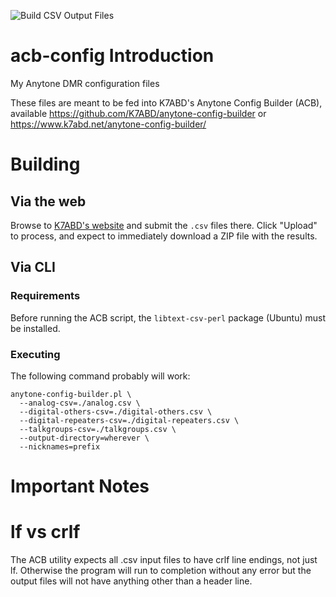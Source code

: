 ![Build CSV Output Files](https://github.com/ktower/acb-config/workflows/Build%20CSV%20Output%20Files/badge.svg)
# acb-config Introduction
My Anytone DMR configuration files

These files are meant to be fed into K7ABD's Anytone Config Builder (ACB), 
available https://github.com/K7ABD/anytone-config-builder or https://www.k7abd.net/anytone-config-builder/

# Building
## Via the web
Browse to [K7ABD's website](https://www.k7abd.net/anytone-config-builder/) and submit the `.csv` files there.  Click "Upload" to process, and expect to immediately download a ZIP file with the results.

## Via CLI
### Requirements
Before running the ACB script, the `libtext-csv-perl` package (Ubuntu) must be installed.

### Executing
The following command probably will work:
```
anytone-config-builder.pl \
  --analog-csv=./analog.csv \
  --digital-others-csv=./digital-others.csv \
  --digital-repeaters-csv=./digital-repeaters.csv \
  --talkgroups-csv=./talkgroups.csv \
  --output-directory=wherever \
  --nicknames=prefix
```

# Important Notes
# lf vs crlf
The ACB utility expects all .csv input files to have crlf line endings, not
just lf.  Otherwise the program will run to completion without any error
but the output files will not have anything other than a header line.

